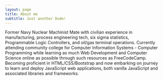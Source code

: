 ```yaml
---
layout: page
title: About me
subtitle: Just another Dude!
---
```


Former Navy Nuclear Machinist Mate with civilian experience in manufacturing, process engineering tech, six sigma statistics, Programmable Logic Controllers, and oil/gas terminal operations. Currently attending community college for Computer Information Systems - Computer Programming while learning as much Web Development and Computer Science online as possible through such resources as FreeCodeCamp. Becoming proficient in HTML/CSS/Bootstrap and now embarking on journey to learn and deploy JavaScript web applications, both vanilla JavaScript and associated libraries and frameworks.


